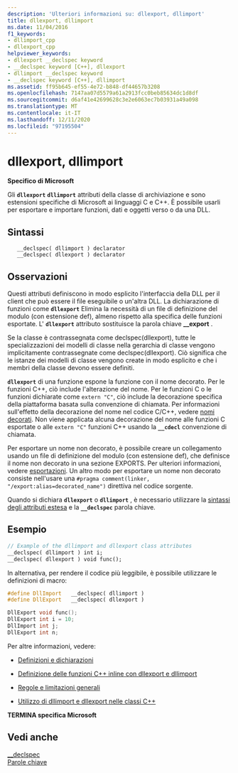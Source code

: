 ```yaml
---
description: 'Ulteriori informazioni su: dllexport, dllimport'
title: dllexport, dllimport
ms.date: 11/04/2016
f1_keywords:
- dllimport_cpp
- dllexport_cpp
helpviewer_keywords:
- dllexport __declspec keyword
- __declspec keyword [C++], dllexport
- dllimport __declspec keyword
- __declspec keyword [C++], dllimport
ms.assetid: ff95b645-ef55-4e72-b848-df44657b3208
ms.openlocfilehash: 7147aa07d5579a61a2913fcc0beb85634dc1d8df
ms.sourcegitcommit: d6af41e42699628c3e2e6063ec7b03931a49a098
ms.translationtype: MT
ms.contentlocale: it-IT
ms.lasthandoff: 12/11/2020
ms.locfileid: "97195504"
---
```

# <a name="dllexport-dllimport"></a>dllexport, dllimport

**Specifico di Microsoft**

Gli **`dllexport`** **`dllimport`** attributi della classe di archiviazione e sono estensioni specifiche di Microsoft ai linguaggi C e C++. È possibile usarli per esportare e importare funzioni, dati e oggetti verso o da una DLL.

## <a name="syntax"></a>Sintassi

```
   __declspec( dllimport ) declarator
   __declspec( dllexport ) declarator
```

## <a name="remarks"></a>Osservazioni

Questi attributi definiscono in modo esplicito l'interfaccia della DLL per il client che può essere il file eseguibile o un'altra DLL. La dichiarazione di funzioni come **`dllexport`** Elimina la necessità di un file di definizione del modulo (con estensione def), almeno rispetto alla specifica delle funzioni esportate. L' **`dllexport`** attributo sostituisce la parola chiave **__export** .

Se la classe è contrassegnata come declspec(dllexport), tutte le specializzazioni dei modelli di classe nella gerarchia di classe vengono implicitamente contrassegnate come declspec(dllexport). Ciò significa che le istanze dei modelli di classe vengono create in modo esplicito e che i membri della classe devono essere definiti.

**`dllexport`** di una funzione espone la funzione con il nome decorato. Per le funzioni C++, ciò include l'alterazione del nome. Per le funzioni C o le funzioni dichiarate come `extern "C"`, ciò include la decorazione specifica della piattaforma basata sulla convenzione di chiamata. Per informazioni sull'effetto della decorazione del nome nel codice C/C++, vedere [nomi decorati](../build/reference/decorated-names.md). Non viene applicata alcuna decorazione del nome alle funzioni C esportate o alle `extern "C"` funzioni C++ usando la **`__cdecl`** convenzione di chiamata.

Per esportare un nome non decorato, è possibile creare un collegamento usando un file di definizione del modulo (con estensione def), che definisce il nome non decorato in una sezione EXPORTS. Per ulteriori informazioni, vedere [esportazioni](../build/reference/exports.md). Un altro modo per esportare un nome non decorato consiste nell'usare una `#pragma comment(linker, "/export:alias=decorated_name")` direttiva nel codice sorgente.

Quando si dichiara **`dllexport`** o **`dllimport`** , è necessario utilizzare la [sintassi degli attributi estesa](../cpp/declspec.md) e la **`__declspec`** parola chiave.

## <a name="example"></a>Esempio

```cpp
// Example of the dllimport and dllexport class attributes
__declspec( dllimport ) int i;
__declspec( dllexport ) void func();
```

In alternativa, per rendere il codice più leggibile, è possibile utilizzare le definizioni di macro:

```cpp
#define DllImport   __declspec( dllimport )
#define DllExport   __declspec( dllexport )

DllExport void func();
DllExport int i = 10;
DllImport int j;
DllExport int n;
```

Per altre informazioni, vedere:

- [Definizioni e dichiarazioni](../cpp/definitions-and-declarations-cpp.md)

- [Definizione delle funzioni C++ inline con dllexport e dllimport](../cpp/defining-inline-cpp-functions-with-dllexport-and-dllimport.md)

- [Regole e limitazioni generali](../cpp/general-rules-and-limitations.md)

- [Utilizzo di dllimport e dllexport nelle classi C++](../cpp/using-dllimport-and-dllexport-in-cpp-classes.md)

**TERMINA specifica Microsoft**

## <a name="see-also"></a>Vedi anche

[__declspec](../cpp/declspec.md)<br/>
[Parole chiave](../cpp/keywords-cpp.md)
